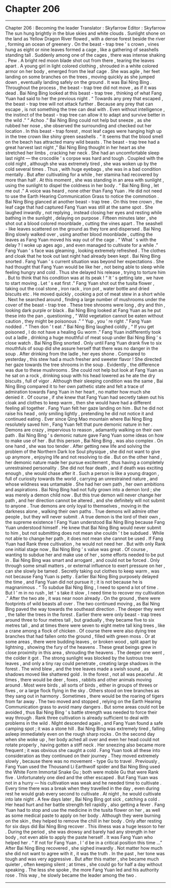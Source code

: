 
# Chapter 206


---

Chapter 206 : Becoming the leader
Translator :
Skyfarrow
Editor :
Skyfarrow
The sun hung brightly in the blue skies and white clouds .
Sunlight shone on the land as Yellow Dragon River flowed , with a dense forest beside the river , forming an ocean of greenery .
On the beast - trap tree ’ s crown , vines hung as eight or nine leaves formed a cage , like a gathering of seashells standing tall .
Suddenly among one of the cages , there was intense shaking .
Pew .
A bright red moon blade shot out from there , tearing the leaves apart .
A young girl in light colored clothing , shrouded in a white colored armor on her body , emerged from the leaf cage .
She was agile , her feet landing on some branches on the trees , moving quickly as she jumped down , eventually landing safely on the ground .
It was Bai Ning Bing .
Throughout the process , the beast - trap tree did not move , as if it was dead .
Bai Ning Bing looked at this beast - trap tree , thinking of what Fang Yuan had said to her the previous night .
“ Towards any prey that escaped , the beast - trap tree will not attack further . Because any prey that can escape , is not something the tree can deal with . Even without intelligence , the instinct of the beast - trap tree can allow it to adapt and survive better in the wild .”
“ Achoo .”
Bai Ning Bing could not help but sneeze , as she rubbed her nose , she observed the surrounding and checked out her location .
In this beast - trap forest , most leaf cages were hanging high up in the tree crown like shiny green seashells .
“ It seems that the blood smell on the beach has attracted many wild beasts . The beast - trap tree had a great harvest last night ,” Bai Ning Bing thought in her heart as she stretched her limbs , cracking her neck .
She had an uncomfortable sleep last night — the crocodile ’ s corpse was hard and tough . Coupled with the cold night , although she was extremely tired , she was woken up by the cold several times .
Thus , with huge eyebags , she was in a bad condition mentally . But after cultivatiing for a while , her stamina had recovered by more than half .
At this moment , she was standing in an area with sunlight , using the sunlight to dispel the coldness in her body .
“ Bai Ning Bing , let me out .” A voice was heard , none other than Fang Yuan . He did not need to use the Earth Hearing Communication Grass to notice the commotion .
Bai Ning Bing glanced at another beast - trap tree . On this tree crown , the leaf cage that had captured Fang Yuan was still at the same spot .
She laughed inwardly , not replying , instead closing her eyes and resting while bathing in the sunlight , delaying on purpose .
Fifteen minutes later , she shot out a blood colored moonblade , cutting the vines apart .
The seashell - like leaves scattered on the ground as they tore and dispersed .
Bai Ning Bing slowly walked over , using another blood moonblade , cutting the leaves as Fang Yuan moved his way out of the cage .
“ What ’ s with the delay ? I woke up ages ago , and even managed to cultivate for a while .” Fang Yuan ’ s face was gleaming , looking extremely refreshed .
The clothes and cloak that he took out last night had already been kept .
Bai Ning Bing snorted . Fang Yuan ’ s current situation was beyond her expectations .
She had thought that Fang Yuan would be like her , not being able to sleep while feeling hungry and cold . Thus she delayed his release , trying to torture him .
But to think that his condition was at its peak !
“ It ’ s getting late , we have to start moving . Let ’ s eat first .” Fang Yuan shot out the tusita flower , taking out the coal stone , iron rack , iron pot , water bottle and dried biscuits etc .
He moved quickly , cooking a pot of meat stew in a short while .
Next he searched around , finding a large number of mushrooms under the cover of the beast - trap tree .
These tree shrooms were long , dry and thin , looking dark purple or black .
Bai Ning Bing looked at Fang Yuan as he put these into the pan , questioning , “ Wild vegetation cannot be eaten without caution , they might be poisonous .”
“ Yup , you ’ re right .” Fang Yuan nodded . “ Then don ’ t eat .”
Bai Ning Bing laughed coldly , “ If you get poisoned , I do not have a healing Gu worm .”
Fang Yuan indifferently took out a ladle , drinking a huge mouthful of meat soup under Bai Ning Bing ’ s close watch .
Bai Ning Bing snorted .
Only until Fang Yuan drank five to six mouthfuls of soup did she assure herself that there was no danger in the soup .
After drinking from the ladle , her eyes shone .
Compared to yesterday , this stew had a much fresher and sweeter flavor !
She directed her gaze towards the tree shrooms in the soup . Evidently , the difference was due to these mushrooms .
She could not help but look at Fang Yuan as he sat on a rock , drinking soup with his head lowered as he ate the dry biscuits , full of vigor .
Although their sleeping condition was the same , Bai Ning Bing compared it to her own pathetic state and felt a trace of admiration towards Fang Yuan in her heart , no matter how much she denied it .
Of course , if she knew that Fang Yuan had secretly taken out his cloak and clothes to keep warm , then she would have had a different feeling all together .
Fang Yuan felt her gaze landing on him .
But he did not raise his head , only smiling lightly , pretending he did not notice it and continued eating .
Ever since Qing Mao mountain where Bai Ning Bing resolutely saved him , Fang Yuan felt that pure demonic nature in her .
Demons are crazy , impervious to reason , adamantly walking on their own path . Bai Ning Bing ’ s demonic nature gave Fang Yuan some ideas on how to make use of her .
But this person , Bai Ning Bing , was also complex .
On one hand , she was too tender . After getting new life and solving the problem of the Northern Dark Ice Soul physique , she did not want to give up anymore , enjoying life and not resolving to die .
But on the other hand , her demonic nature made her pursue excitement , thus having a completely unrestrained personality . She did not fear death , and if death was exciting enough , she would chase after it .
Such a person is like a young dragon , full of curiosity towards the world , carrying an unrestrained nature , and whose wildness was untamable . She had her own path , her own ambitions and aspirations .
Bai Ning Bing had not fully grown into a demon lord ; she was merely a demon child now . But this true demon will never change her path , and her direction cannot be altered , and she definitely will not submit to anyone .
True demons are only loyal to themselves , moving in the darkness alone , walking their own paths .
True demons will admire other people , but they will never submit .
A true demon is the lord of their own , the supreme existence !
Fang Yuan understood Bai Ning Bing because Fang Yuan understood himself . He knew that Bai Ning Bing would never submit to him , but not submitting does not mean she couldn ’ t be subdued . While not able to change her path , it does not mean she cannot be used .
If Fang Yuan had Rank three cultivation , he would not need her . But with only Rank one initial stage now , Bai Ning Bing ’ s value was great .
Of course , wanting to subdue her and make use of her , some efforts needed to be put in .
Bai Ning Bing was smart and arrogant , and could not be forced . Only through some small matters , or external influence to exert pressure on her , can she slowly be tamed .
Secretly taking out clothes to keep warm , was not because Fang Yuan is petty . Earlier Bai Ning Bing purposely delayed the time , and Fang Yuan did not pursue it ; it is not because he is magnanimous .
“ To subdue Bai Ning Bing , I need to spend a lot of time . But I ’ m in no rush , let ’ s take it slow , I need time to recover my cultivation .”
After the two ate , it was near noon already .
On the ground , there were footprints of wild beasts all over . The two continued moving , as Bai Ning Bing paved the way towards the southeast direction .
The deeper they went , the taller the trees in the forest . Earlier there were only beast - trap trees around three to four metres tall , but gradually , they became five to six metres tall , and at times there were seven to eight metre tall king trees , like a crane among a flock of chicken .
Of course there were also dying tree branches that had fallen onto the ground , filled with green moss . Or at some areas , there were budding leaves , or broken wood , split apart by lightning , showing the fury of the heavens .
These great beings grew in close proximity in this area , shrouding the heavens .
The deeper one went , the colder it got .
The strong sunlight was blocked by the lustrous tree leaves , and only a tiny ray could penetrate , creating large shadows in the forest .
The wind blew , and the tree leaves made a swish sound , as shadows moved like shattered gold .
In the forest , not all was peaceful .
At times , there would be deer , foxes , rabbits and other animals moving around .
Most were birds , all sorts of birds , either in groups of threes or fives , or a large flock flying in the sky . Others stood on tree branches as they sang out in harmony .
Sometimes , there would be the roaring of tigers from far away .
The two moved and stopped , relying on the Earth Hearing Communication grass to avoid many dangers . But some areas could not be avoided , thus Bai Ning Bing ’ s battle strength was needed to force their way through .
Rank three cultivation is already sufficient to deal with problems in the wild .
NIght descended again , and Fang Yuan found a safe camping spot ; it was a stone hill .
Bai Ning Bing was extremely tired , falling asleep immediately even on the rough sharp rocks .
On the second day when she woke up , her body ached all over and even her head could not rotate properly , having gotten a stiff neck . Her sneezing also became more frequent ; it was obvious she caught a cold .
Fang Yuan took all these into consideration as they continued on their journey .
They moved extremely slowly , because there was no movement - type Gu to travel . Previously , Fang Yuan used the Thousand Li Earthwolf spider and Bai Ning Bing used the White Form Immortal Snake Gu ; both were mobile Gu that were Rank five . Unfortunately one died and the other escaped .
But Fang Yuan was not in a hurry — his cultivation was weak and he needed time to cultivate .
Every time there was a break when they travelled in the day , even during rest he would grab every second to cultivate .
At night , he would cultivate into late night .
A few days later , Bai Ning Bing got sick , catching a cold . Her head hurt and her battle strength fell rapidly , also getting a fever .
Fang Yuan had to stop and use the medicine in the tusita flower on her , as well as some medical paste to apply on her body . Although they were burning on the skin , they helped to remove the chill in her body .
Only after resting for six days did Bai Ning Bing recover .
This illness was a huge lesson to her . During the period , she was drowsy and barely had any strength in her body , not even able to apply the paste herself . It was Fang Yuan who helped her .
“ If not for Fang Yuan , I ’ d be in a critical position this time …” After Bai Ning Bing recovered , she sighed inwardly . Not matter how much she did not want to agree with it , it was the truth .
In the past , her tone was tough and was very aggressive . But after this matter , she became much quieter , often keeping silent ; at times , she could go for half a day without speaking .
The less she spoke , the more Fang Yuan led and his authority rose . This way , he slowly became the leader among the two .

---

